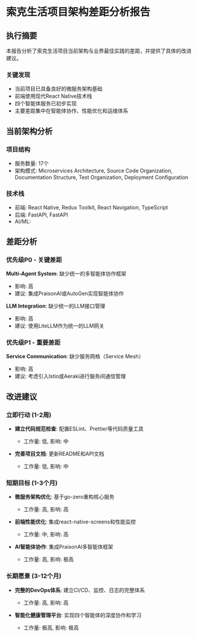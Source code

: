 # 索克生活项目架构差距分析报告

## 执行摘要

本报告分析了索克生活项目当前架构与业界最佳实践的差距，并提供了具体的改进建议。

### 关键发现
- 当前项目已具备良好的微服务架构基础
- 前端使用现代React Native技术栈
- 四个智能体服务已初步实现
- 主要差距集中在智能体协作、性能优化和运维体系

## 当前架构分析

### 项目结构
- 服务数量: 17个
- 架构模式: Microservices Architecture, Source Code Organization, Documentation Structure, Test Organization, Deployment Configuration

### 技术栈
- 前端: React Native, Redux Toolkit, React Navigation, TypeScript
- 后端: FastAPI, FastAPI
- AI/ML: 

## 差距分析

### 优先级P0 - 关键差距

**Multi-Agent System**: 缺少统一的多智能体协作框架
- 影响: 高
- 建议: 集成PraisonAI或AutoGen实现智能体协作

**LLM Integration**: 缺少统一的LLM接口管理
- 影响: 高
- 建议: 使用LiteLLM作为统一的LLM网关

### 优先级P1 - 重要差距

**Service Communication**: 缺少服务网格（Service Mesh）
- 影响: 高
- 建议: 考虑引入Istio或Aeraki进行服务间通信管理

## 改进建议

### 立即行动 (1-2周)

- **建立代码规范检查**: 配置ESLint、Prettier等代码质量工具
  - 工作量: 低, 影响: 中

- **完善项目文档**: 更新README和API文档
  - 工作量: 低, 影响: 中

### 短期目标 (1-3个月)

- **微服务架构优化**: 基于go-zero重构核心服务
  - 工作量: 高, 影响: 高

- **前端性能优化**: 集成react-native-screens和性能监控
  - 工作量: 中, 影响: 高

- **AI智能体协作**: 集成PraisonAI多智能体框架
  - 工作量: 高, 影响: 极高

### 长期愿景 (3-12个月)

- **完整的DevOps体系**: 建立CI/CD、监控、日志的完整体系
  - 工作量: 高, 影响: 高

- **智能化健康管理平台**: 实现四个智能体的深度协作和学习
  - 工作量: 极高, 影响: 极高
